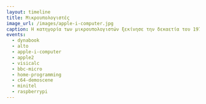 ```yaml
---
layout: timeline 
title: Μικρουπολογιστές 
image_url: /images/apple-i-computer.jpg
caption: Η κατηγορία των μικρουπολογιστών ξεκίνησε την δεκαετία του 1970 δίνοντας την δυνατότητα σε πολλούς χομπίστες να κάνουν δραστηριότητες που μέχρι τότε ήταν πολύ ακριβές, και ταυτόχρονα δημιούργησε μια νέα αγορά για υπολογιστές στα σπίτια και στα σχολεία. 
events:
  - dynabook
  - alto
  - apple-i-computer
  - apple2
  - visicalc
  - bbc-micro
  - home-programming
  - c64-demoscene
  - minitel
  - raspberrypi
---
```


